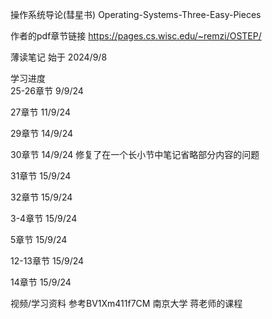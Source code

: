 操作系统导论(彗星书) Operating-Systems-Three-Easy-Pieces

作者的pdf章节链接 https://pages.cs.wisc.edu/~remzi/OSTEP/

薄读笔记 始于 2024/9/8

学习进度   
25-26章节 9/9/24 

27章节 11/9/24

29章节 14/9/24

30章节 14/9/24 修复了在一个长小节中笔记省略部分内容的问题

31章节 15/9/24 

32章节 15/9/24 

3-4章节 15/9/24 

5章节 15/9/24 

12-13章节 15/9/24 

14章节 15/9/24 

视频/学习资料 参考BV1Xm411f7CM 南京大学 蒋老师的课程 
